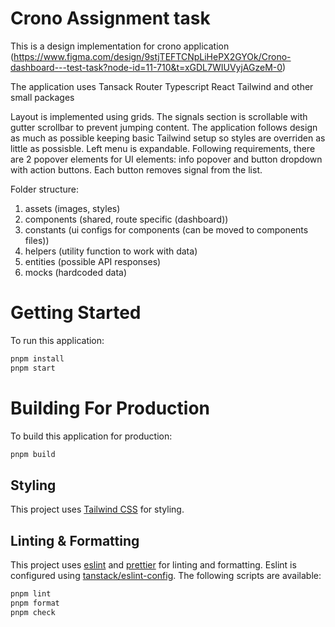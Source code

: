 # Crono Assignment task
This is a design implementation for crono application (https://www.figma.com/design/9stjTEFTCNpLiHePX2GYOk/Crono-dashboard---test-task?node-id=11-710&t=xGDL7WIUVyjAGzeM-0)

The application uses
Tansack Router
Typescript
React
Tailwind
and other small packages

Layout is implemented using grids. The signals section is scrollable with gutter scrollbar to prevent jumping content. The application follows design as much as possible keeping basic Tailwind setup so styles are overriden as little as possisble. Left menu is expandable. Following requirements, there are 2 popover elements for UI elements: info popover and button dropdown with action buttons. Each button removes signal from the list.

Folder structure:
1) assets (images, styles)
2) components (shared, route specific (dashboard))
3) constants (ui configs for components (can be moved to components files))
4) helpers (utility function to work with data)
5) entities (possible API responses)
6) mocks (hardcoded data)

# Getting Started

To run this application:

```bash
pnpm install
pnpm start
```

# Building For Production

To build this application for production:

```bash
pnpm build
```

## Styling

This project uses [Tailwind CSS](https://tailwindcss.com/) for styling.


## Linting & Formatting


This project uses [eslint](https://eslint.org/) and [prettier](https://prettier.io/) for linting and formatting. Eslint is configured using [tanstack/eslint-config](https://tanstack.com/config/latest/docs/eslint). The following scripts are available:

```bash
pnpm lint
pnpm format
pnpm check
```

